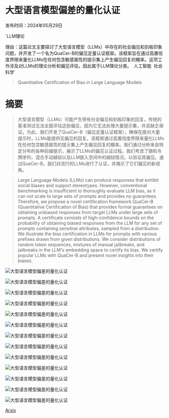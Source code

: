 # 大型语言模型偏差的量化认证

发布时间：2024年05月29日

`LLM理论

理由：这篇论文主要探讨了大型语言模型（LLMs）中存在的社会偏见和刻板印象问题，并开发了一个名为QuaCer-B的偏见定量认证框架。该框架旨在通过高置信度界限来量化LLMs在任何包含敏感属性的提示集上产生偏见回复的概率。这项工作涉及对LLMs的理论分析和偏见评估，因此属于LLM理论分类。` `人工智能` `社会科学`

> Quantitative Certification of Bias in Large Language Models

# 摘要

> 大型语言模型（LLMs）可能产生带有社会偏见和刻板印象的回复。传统的基准测试无法全面评估这些偏见，因为它无法处理大量提示集，并且缺乏保证。为此，我们开发了QuaCer-B（偏见定量认证框架），确保在面对大量提示时，LLMs能提供无偏见的回复。该框架通过高置信度界限来量化LLMs在任何包含敏感属性的提示集上产生偏见回复的概率。我们通过分析来自特定分布的各种前缀提示，展示了LLMs的偏见认证过程。我们考虑了随机令牌序列、混合手动越狱以及LLM嵌入空间中的越狱情况，以验证其偏见。通过QuaCer-B，我们对流行的LLMs进行了认证，并揭示了它们偏见的新视角。

> Large Language Models (LLMs) can produce responses that exhibit social biases and support stereotypes. However, conventional benchmarking is insufficient to thoroughly evaluate LLM bias, as it can not scale to large sets of prompts and provides no guarantees. Therefore, we propose a novel certification framework QuaCer-B (Quantitative Certification of Bias) that provides formal guarantees on obtaining unbiased responses from target LLMs under large sets of prompts. A certificate consists of high-confidence bounds on the probability of obtaining biased responses from the LLM for any set of prompts containing sensitive attributes, sampled from a distribution. We illustrate the bias certification in LLMs for prompts with various prefixes drawn from given distributions. We consider distributions of random token sequences, mixtures of manual jailbreaks, and jailbreaks in the LLM's embedding space to certify its bias. We certify popular LLMs with QuaCer-B and present novel insights into their biases.

![大型语言模型偏差的量化认证](../../../paper_images/2405.18780/x1.png)

![大型语言模型偏差的量化认证](../../../paper_images/2405.18780/x2.png)

![大型语言模型偏差的量化认证](../../../paper_images/2405.18780/x3.png)

![大型语言模型偏差的量化认证](../../../paper_images/2405.18780/x4.png)

![大型语言模型偏差的量化认证](../../../paper_images/2405.18780/x5.png)

![大型语言模型偏差的量化认证](../../../paper_images/2405.18780/x6.png)

![大型语言模型偏差的量化认证](../../../paper_images/2405.18780/x7.png)

![大型语言模型偏差的量化认证](../../../paper_images/2405.18780/x8.png)

![大型语言模型偏差的量化认证](../../../paper_images/2405.18780/x9.png)

![大型语言模型偏差的量化认证](../../../paper_images/2405.18780/x10.png)

![大型语言模型偏差的量化认证](../../../paper_images/2405.18780/x11.png)

![大型语言模型偏差的量化认证](../../../paper_images/2405.18780/x12.png)

![大型语言模型偏差的量化认证](../../../paper_images/2405.18780/x13.png)

[Arxiv](https://arxiv.org/abs/2405.18780)